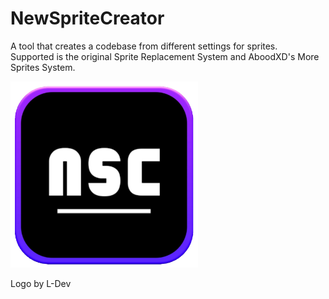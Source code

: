 # NewSpriteCreator

A tool that creates a codebase from different settings for sprites.\
Supported is the original Sprite Replacement System and AboodXD's More Sprites System.


<img src="nsclogo.png" width="300" >

Logo by L-Dev
